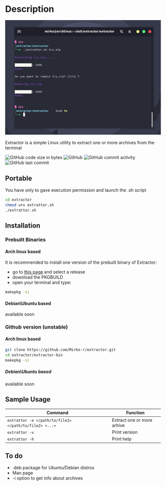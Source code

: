 # Description

![Extrattor](https://github.com/Mirko-r/extractor/blob/main/Extrattor1.0.png)

Extractor is a simple Linux utility to extract one or more archives from the terminal

![GitHub code size in bytes](https://img.shields.io/github/languages/code-size/Mirko-r/extractor) ![GitHub](https://img.shields.io/github/license/Mirko-r/extractor) ![GitHub commit activity](https://img.shields.io/github/commit-activity/y/Mirko-r/extractor) ![GitHub last commit](https://img.shields.io/github/last-commit/Mirko-r/extractor)

## Portable

You have only to gave execution permission and launch the .sh script

```bash
cd extractor
chmod u+x extrattor.sh
./extrattor.sh
```

## Installation

### Prebuilt Binaries

#### Arch linux based

It is recommended to install one version of the prebuilt binary of Extractor:

- go to [this page](https://github.com/Mirko-r/extractor/releases) and select a release
- download the PKGBUILD
- open your terminal and type:
```bash
makepkg -si
```

#### Debian\Ubuntu based 

available soon

### Github version (unstable)

#### Arch linux based

```bash
git clone https://github.com/Mirko-r/extractor.git
cd extractor/extractor-bin
makepkg -si
```

##### Debian\Ubuntu based

available soon

## Sample Usage

| Command              | Function                                                                              |
| -------------------- | ------------------------------------------------------------------------------------- |
| `extrattor -e </path/to/file1>  </path/to/file2> <...>`| Extract one or more arhive                                                            |
| `extrattor -v`       | Print version                                                                         |
| `extrattor -h`       | Print help                                                                            |


## To do

<ul>
<li> .deb package for Ubuntu/Debian distros
<li> Man page
<li> -i option to get info about archives
</ul>
